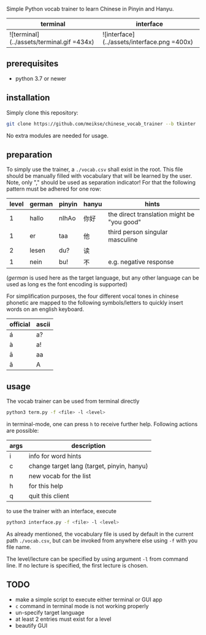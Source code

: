 
Simple Python vocab trainer to learn Chinese in Pinyin and Hanyu.

| terminal                                  | interface                                   |
|-------------------------------------------|---------------------------------------------|
| ![terminal](../assets/terminal.gif =434x) | ![interface](../assets/interface.png =400x) |

<!-- | <img src="https://user-images.githubusercontent.com/75035512/214173638-2f9b81ff-23cf-41ad-98f1-6757d19ba807.gif" width="434" /> | <img src="https://user-images.githubusercontent.com/75035512/214163526-2c71a321-54f6-4139-a198-87f593d12fb1.png" width="400" /> | -->

## prerequisites

- python 3.7 or newer

## installation

Simply clone this repository: 
```sh
git clone https://github.com/meikse/chinese_vocab_trainer --b tkinter
```
No extra modules are needed for usage.

## preparation

To simply use the trainer, a `./vocab.csv` shall exist in the root. 
This file should be manually filled with vocabulary that will be learned by the user. Note, only "," should be used as separation indicator!
For that the following pattern must be adhered for one row: 

| level | german | pinyin | hanyu | hints
|-------|--------|--------|-------|--------------------------------------------|
| 1     | hallo  | nIhAo  | 你好  | the direct translation might be "you good" |
| 1     | er     | taa    | 他    | third person singular masculine            |
| 2     | lesen  | du?    | 读    |                                            |
| 1     | nein   | bu!    | 不    | e.g. negative response                     |

(*german* is used here as the target language, but any other language can be used as long es the font encoding is supported)

For simplification purposes, the four different vocal tones in chinese phonetic are mapped to the following symbols/letters to quickly insert words on an english keyboard.

| official | ascii |
|----------|-------|
| á        | a?    |
| à        | a!    |
| ā        | aa    |
| ǎ        | A     |


## usage

The vocab trainer can be used from terminal directly
```sh
python3 term.py -f <file> -l <level>
```
in terminal-mode, one can press `h` to receive further help.
Following actions are possible:

| args | description                                |
|------|--------------------------------------------|
| i    | info for word hints                        |
| c    | change target lang (target, pinyin, hanyu) |
| n    | new vocab for the list                     |
| h    | for this help                              |
| q    | quit this client                           |

to use the trainer with an interface, execute
```sh
python3 interface.py -f <file> -l <level>
```

As already mentioned, the vocabulary file is used by default in the current path `./vocab.csv`, but can be invoked from anywhere else using `-f` with you file name.

The level/lecture can be specified by using argument `-l` from command line.
If no lecture is specified, the first lecture is chosen.


## TODO

- make a simple script to execute either terminal or GUI app
- `c` command in terminal mode is not working properly
- un-specify target language
- at least 2 entries must exist for a level
- beautify GUI
